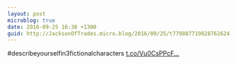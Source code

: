 ```yaml
---
layout: post
microblog: true
date: 2016-09-25 16:38 +1300
guid: http://JacksonOfTrades.micro.blog/2016/09/25/t779887719828762624.html
---
```

#describeyourselfin3fictionalcharacters [t.co/Vu0CsPPcF...](https://t.co/Vu0CsPPcFs)
